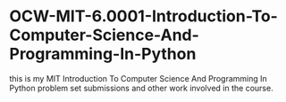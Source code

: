 # OCW-MIT-6.0001-Introduction-To-Computer-Science-And-Programming-In-Python
this is my MIT Introduction To Computer Science And Programming In Python problem set submissions and other work involved in the course.
